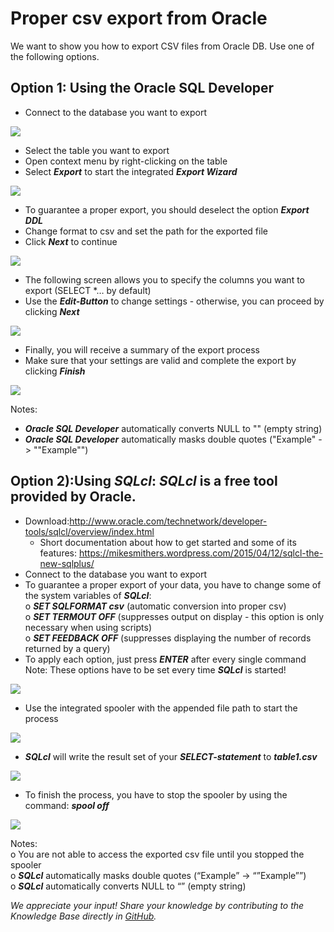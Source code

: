 # Proper csv export from Oracle 
We want to show you how to export CSV files from Oracle DB. Use one of the following options.

## Option 1: Using the Oracle SQL Developer

* Connect to the database you want to export   

![](images/Oracle1.png)

* Select the table you want to export
* Open context menu by right-clicking on the table
* Select ***Export*** to start the integrated *****Export Wizard*****

![](images/Oracle2.png)

* To guarantee a proper export, you should deselect the option ***Export DDL***
* Change format to csv and set the path for the exported file
* Click ***Next*** to continue 
 
![](images/Oracle3.png)

* The following screen allows you to specify the columns you want to export (SELECT *… by default)
* Use the ***Edit-Button*** to change settings - otherwise, you can proceed by clicking *****Next*****

![](images/Oracle4.png)

* Finally, you will receive a summary of the export process
* Make sure that your settings are valid and complete the export by clicking *****Finish*****

![](images/Oracle5.png)

Notes:

* ***Oracle SQL Developer*** automatically converts NULL to "" (empty string)
* ***Oracle SQL Developer*** automatically masks double quotes ("Example" -> ""Example"")

## Option 2):Using ***SQLcl***: ***SQLcl*** is a free tool provided by Oracle.

* Download:<http://www.oracle.com/technetwork/developer-tools/sqlcl/overview/index.html>
	+ Short documentation about how to get started and some of its features: <https://mikesmithers.wordpress.com/2015/04/12/sqlcl-the-new-sqlplus/>
* Connect to the database you want to export
* To guarantee a proper export of your data, you have to change some of the system variables of ***SQLcl***:  
o ***SET SQLFORMAT csv*** (automatic conversion into proper csv)  
o ***SET TERMOUT OFF*** (suppresses output on display - this option is only necessary when using scripts)  
o ***SET FEEDBACK OFF*** (suppresses displaying the number of records returned by a query)
* To apply each option, just press ***ENTER*** after every single command  
Note: These options have to be set every time ***SQLcl*** is started!  

![](images/Oracle6.png)

* Use the integrated spooler with the appended file path to start the process  

![](images/Oracle7.png)

* ***SQLcl*** will write the result set of your ***SELECT-statement*** to *****table1.csv*****

![](images/Oracle8.png)

* To finish the process, you have to stop the spooler by using the command: *****spool off*****

![](images/Oracle9.png)

Notes:  
o You are not able to access the exported csv file until you stopped the spooler  
o ***SQLcl*** automatically masks double quotes (“Example” -> “”Example””)  
o ***SQLcl*** automatically converts NULL to “” (empty string)

*We appreciate your input! Share your knowledge by contributing to the Knowledge Base directly in [GitHub](https://github.com/exasol/public-knowledgebase).* 

